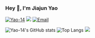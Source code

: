 ### Hey 👋, I'm Jiajun Yao

<a href="https://github.com/Yao-14"><img src="https://komarev.com/ghpvc/?username=Yao-14" alt="Yao-14" /></a>
<a href="https://github.com/Yao-14?tab=followers"><img src="https://img.shields.io/github/followers/Yao-14"></a>
<a href="mailto:yjj_zj@163.com"><img src="https://img.shields.io/badge/Email-yjj_zj@163.com-blue" alt="Email" /></a>


![Yao-14's GitHub stats](https://github-readme-stats.vercel.app/api?username=Yao-14&count_private=true&hide=prs&theme=onedark&show_icons=true)
![Top Langs](https://github-readme-stats.vercel.app/api/top-langs/?username=Yao-14&theme=onedark)
![](https://raw.githubusercontent.com/Yao-14/Yao-14/main/assets/github-contribution-grid-snake.svg)
